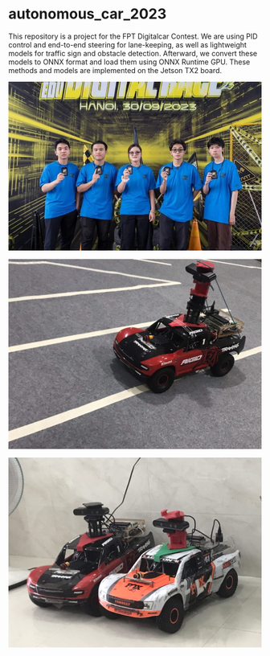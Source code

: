 # autonomous_car_2023

This repository is a project for the FPT Digitalcar Contest. We are using PID control and end-to-end steering for lane-keeping, as well as lightweight models for traffic sign and obstacle detection. Afterward, we convert these models to ONNX format and load them using ONNX Runtime GPU. These methods and models are implemented on the Jetson TX2 board.

![Image Alt Text](1.jpg)

![Image Alt Text](2.jpg)

![Image Alt Text](3.jpg)
